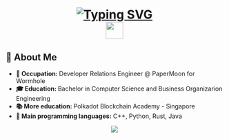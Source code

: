 <!--intro-->
<h1 align="center">
  <a href="https://git.io/typing-svg">
    <img src="https://readme-typing-svg.demolab.com?font=Fira+Code&pause=1000&color=888ECC&center=true&random=false&width=435&lines=Hello+There+%F0%9F%91%8B;++This+is+Ilaria;+Nice+to+meet+you+!" alt="Typing SVG" />
  </a>
<br>
<img src="https://raw.githubusercontent.com/innng/innng/master/assets/kyubey.gif" height="40" />
</h1>

<!--bio-->
<h2>💫 About Me</h2>
   <ul>
	<li><b>💼 Occupation: </b>Developer Relations Engineer @ PaperMoon for Wormhole</li>
	<li><b>🎓 Education: </b>Bachelor in Computer Science and Business Organizarion Engineering</li>
	<li><b>📚 More education: </b> Polkadot Blockchain Academy - Singapore</li>
	<li><b>👾 Main programming languages:</b> C++, Python, Rust, Java</li>
   </ul>


<!--footer-->
<p align="center">
  <img src="https://capsule-render.vercel.app/api?type=waving&color=gradient&height=60&section=footer"/>
</p>

<!--

stats websites:
- https://github-profile-summary-cards.vercel.app/demo.html
- GPRM https://gprm.itsvg.in ) 


Here are some ideas to get you started:

- 🔭 I’m currently working on ...
- 🌱 I’m currently learning ...
- 👯 I’m looking to collaborate on ...
- 🤔 I’m looking for help with ...
- 💬 Ask me about ...
- 📫 How to reach me: ...
- 😄 Pronouns: ...
- ⚡ Fun fact: ...
- 🌙
- 🌸
- 🪐

Section ideas: 
📚 Learning
💻 Current projects

- years of education and years of experience 
- certificates 
- what do i do and what have i done

kaggle 
leetcode

<details>
  <br />
  <summary><b>⚙️ Per aprire un elenco</b></summary>
  	<ul>
  	    <li><b>titolo:</b> item</li>
	    <
	</ul>
</details>

eth&btc address

-->
